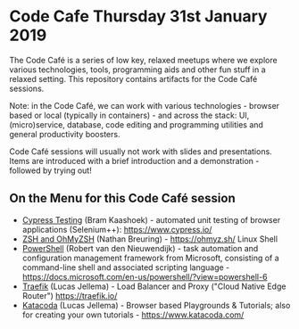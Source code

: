 # Code Cafe Thursday 31st January 2019
The Code Café is a series of low key, relaxed meetups where we explore various technologies, tools, programming aids and other fun stuff in a relaxed setting. This repository contains artifacts for the Code Café sessions.

Note: in the Code Café, we can work with various technologies - browser based or local (typically in containers) - and across the stack: UI, (micro)service, database, code editing and programming utilities and general productivity boosters. 

Code Café sessions will usually not work with slides and presentations. Items are introduced with a brief introduction and a demonstration - followed by trying out!

## On the Menu for this Code Café session

* [Cypress Testing](https://github.com/AMIS-Services/code-cafe/tree/master/cypress) (Bram Kaashoek) - automated unit testing of browser applications (Selenium++): https://www.cypress.io/ 
* [ZSH and OhMyZSH](https://github.com/AMIS-Services/code-cafe/tree/master/zsh-and-ohmyzsh) (Nathan Breuring) - https://ohmyz.sh/  Linux Shell 
* [PowerShell](https://github.com/AMIS-Services/code-cafe/tree/master/powershell) (Robert van den Nieuwendijk) - task automation and configuration management framework from Microsoft, consisting of a command-line shell and associated scripting language - https://docs.microsoft.com/en-us/powershell/?view=powershell-6 
* [Traefik](https://github.com/AMIS-Services/code-cafe/tree/master/traefik) (Lucas Jellema) - Load Balancer and Proxy ("Cloud Native Edge Router") https://traefik.io/
* [Katacoda](https://github.com/AMIS-Services/code-cafe/tree/master/katacoda) (Lucas Jellema) - Browser based Playgrounds & Tutorials; also for creating your own tutorials - https://www.katacoda.com/ 


